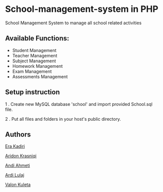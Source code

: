 # School-management-system in PHP
School Management System to manage all school related activities


## Available Functions: 
 - Student Management
 - Teacher Management
 - Subject Management
 - Homework Management
 - Exam Management
 - Assessments Management


## Setup instruction 
1 . Create new MySQL database 'school' and import provided School.sql file.

2 . Put all files and folders in your host's public directory.

## Authors
[Era Kadiri](https://github.com/EraKadiri)

[Aridon Krasniqi](https://github.com/aridonkrasniqii)

[Andi Ahmeti](https://github.com/Andi-A)

[Ardi Lulaj](https://github.com/ArdiLulaj)

[Valon Kuleta](https://github.com/valon19)
